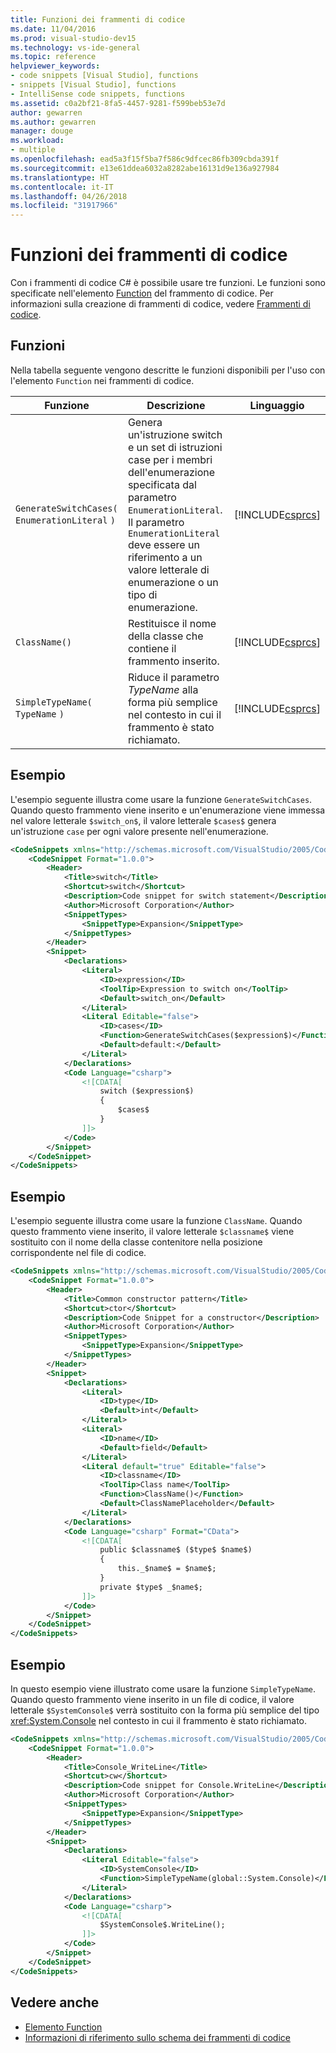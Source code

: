 ```yaml
---
title: Funzioni dei frammenti di codice
ms.date: 11/04/2016
ms.prod: visual-studio-dev15
ms.technology: vs-ide-general
ms.topic: reference
helpviewer_keywords:
- code snippets [Visual Studio], functions
- snippets [Visual Studio], functions
- IntelliSense code snippets, functions
ms.assetid: c0a2bf21-8fa5-4457-9281-f599beb53e7d
author: gewarren
ms.author: gewarren
manager: douge
ms.workload:
- multiple
ms.openlocfilehash: ead5a3f15f5ba7f586c9dfcec86fb309cbda391f
ms.sourcegitcommit: e13e61ddea6032a8282abe16131d9e136a927984
ms.translationtype: HT
ms.contentlocale: it-IT
ms.lasthandoff: 04/26/2018
ms.locfileid: "31917966"
---
```

# <a name="code-snippet-functions"></a>Funzioni dei frammenti di codice

Con i frammenti di codice C# è possibile usare tre funzioni. Le funzioni sono specificate nell'elemento [Function](../ide/code-snippets-schema-reference.md#function) del frammento di codice. Per informazioni sulla creazione di frammenti di codice, vedere [Frammenti di codice](../ide/code-snippets.md).

## <a name="functions"></a>Funzioni

Nella tabella seguente vengono descritte le funzioni disponibili per l'uso con l'elemento `Function` nei frammenti di codice.

|Funzione|Descrizione|Linguaggio|
|--------------|-----------------|--------------|
|`GenerateSwitchCases(` `EnumerationLiteral` `)`|Genera un'istruzione switch e un set di istruzioni case per i membri dell'enumerazione specificata dal parametro `EnumerationLiteral`. Il parametro `EnumerationLiteral` deve essere un riferimento a un valore letterale di enumerazione o un tipo di enumerazione.|[!INCLUDE[csprcs](../data-tools/includes/csprcs_md.md)]|
|`ClassName()`|Restituisce il nome della classe che contiene il frammento inserito.|[!INCLUDE[csprcs](../data-tools/includes/csprcs_md.md)]|
|`SimpleTypeName(` `TypeName` `)`|Riduce il parametro *TypeName* alla forma più semplice nel contesto in cui il frammento è stato richiamato.|[!INCLUDE[csprcs](../data-tools/includes/csprcs_md.md)]|

## <a name="example"></a>Esempio

L'esempio seguente illustra come usare la funzione `GenerateSwitchCases`. Quando questo frammento viene inserito e un'enumerazione viene immessa nel valore letterale `$switch_on$`, il valore letterale `$cases$` genera un'istruzione `case` per ogni valore presente nell'enumerazione.

```xml
<CodeSnippets xmlns="http://schemas.microsoft.com/VisualStudio/2005/CodeSnippet">
    <CodeSnippet Format="1.0.0">
        <Header>
            <Title>switch</Title>
            <Shortcut>switch</Shortcut>
            <Description>Code snippet for switch statement</Description>
            <Author>Microsoft Corporation</Author>
            <SnippetTypes>
                <SnippetType>Expansion</SnippetType>
            </SnippetTypes>
        </Header>
        <Snippet>
            <Declarations>
                <Literal>
                    <ID>expression</ID>
                    <ToolTip>Expression to switch on</ToolTip>
                    <Default>switch_on</Default>
                </Literal>
                <Literal Editable="false">
                    <ID>cases</ID>
                    <Function>GenerateSwitchCases($expression$)</Function>
                    <Default>default:</Default>
                </Literal>
            </Declarations>
            <Code Language="csharp">
                <![CDATA[
                    switch ($expression$)
                    {
                        $cases$
                    }
                ]]>
            </Code>
        </Snippet>
    </CodeSnippet>
</CodeSnippets>
```

## <a name="example"></a>Esempio

L'esempio seguente illustra come usare la funzione `ClassName`. Quando questo frammento viene inserito, il valore letterale `$classname$` viene sostituito con il nome della classe contenitore nella posizione corrispondente nel file di codice.

```xml
<CodeSnippets xmlns="http://schemas.microsoft.com/VisualStudio/2005/CodeSnippet">
    <CodeSnippet Format="1.0.0">
        <Header>
            <Title>Common constructor pattern</Title>
            <Shortcut>ctor</Shortcut>
            <Description>Code Snippet for a constructor</Description>
            <Author>Microsoft Corporation</Author>
            <SnippetTypes>
                <SnippetType>Expansion</SnippetType>
            </SnippetTypes>
        </Header>
        <Snippet>
            <Declarations>
                <Literal>
                    <ID>type</ID>
                    <Default>int</Default>
                </Literal>
                <Literal>
                    <ID>name</ID>
                    <Default>field</Default>
                </Literal>
                <Literal default="true" Editable="false">
                    <ID>classname</ID>
                    <ToolTip>Class name</ToolTip>
                    <Function>ClassName()</Function>
                    <Default>ClassNamePlaceholder</Default>
                </Literal>
            </Declarations>
            <Code Language="csharp" Format="CData">
                <![CDATA[
                    public $classname$ ($type$ $name$)
                    {
                        this._$name$ = $name$;
                    }
                    private $type$ _$name$;
                ]]>
            </Code>
        </Snippet>
    </CodeSnippet>
</CodeSnippets>
```

## <a name="example"></a>Esempio

In questo esempio viene illustrato come usare la funzione `SimpleTypeName`. Quando questo frammento viene inserito in un file di codice, il valore letterale `$SystemConsole$` verrà sostituito con la forma più semplice del tipo <xref:System.Console> nel contesto in cui il frammento è stato richiamato.

```xml
<CodeSnippets xmlns="http://schemas.microsoft.com/VisualStudio/2005/CodeSnippet">
    <CodeSnippet Format="1.0.0">
        <Header>
            <Title>Console_WriteLine</Title>
            <Shortcut>cw</Shortcut>
            <Description>Code snippet for Console.WriteLine</Description>
            <Author>Microsoft Corporation</Author>
            <SnippetTypes>
                <SnippetType>Expansion</SnippetType>
            </SnippetTypes>
        </Header>
        <Snippet>
            <Declarations>
                <Literal Editable="false">
                    <ID>SystemConsole</ID>
                    <Function>SimpleTypeName(global::System.Console)</Function>
                </Literal>
            </Declarations>
            <Code Language="csharp">
                <![CDATA[
                    $SystemConsole$.WriteLine();
                ]]>
            </Code>
        </Snippet>
    </CodeSnippet>
</CodeSnippets>
```

## <a name="see-also"></a>Vedere anche

- [Elemento Function](../ide/code-snippets-schema-reference.md#function)
- [Informazioni di riferimento sullo schema dei frammenti di codice](../ide/code-snippets-schema-reference.md)
